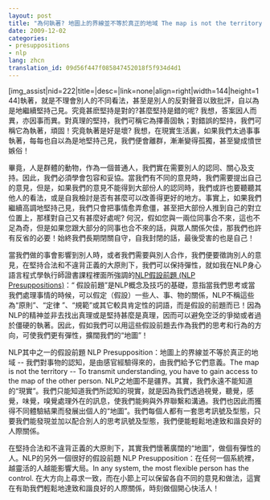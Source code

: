 ```yaml
---
layout: post
title: "為何執著? 地圖上的界線並不等於真正的地域 The map is not the territory"
date: 2009-12-02
categories:
- presuppositions
- nlp
lang: zhcn
translation_id: 09d56f447f085847452018f5f934d4d1
---
```

<!--break-->
<p>[img_assist|nid=222|title=|desc=|link=none|align=right|width=144|height=144]執著，就是不理會別人的不同看法，甚至是別人的反對聲音以致批評，自以為是地繼續堅持己見。究竟甚麽堅持是對的?甚麼堅持是錯的呢? 我想，答案因人而異，亦因事而異。對真理的堅持，我們可稱它為擇善固執；對錯誤的堅持，我們可稱它為執著，頑固！究竟執著是好是壞? 我想，在現實生活裏，如果我們太過事事執著，每每也自以為是地堅持己見，我們便會離群，漸漸變得孤獨，甚至變成憤世嫉俗！ </p>

<p>畢竟，人是群體的動物，作為一個普通人，我們實在需要別人的認同、關心及支持。因此，我們必須學會包容和妥協。當我們有不同的意見時，我們需要提出自己的意見，但是，如果我們的意見不能得到大部份人的認同時，我們或許也要聽聽其他人的看法，或是自我檢討是否有甚麼可以改善得更好的地方。事實上，如果我們繼續高調地堅持己見，我們只會把事情愈弄愈僵，甚至把大部份人推到自己的對立位置上，那樣對自己又有甚麼好處呢? 何況，假如您與一兩位同事合不來，這也不足為奇，但是如果您跟大部分的同事也合不來的話，與眾人關係欠佳，那我們也許有反省的必要！始終我們長期閉關自守，自我封閉的話，最後受害的也是自己！</p>

<p>當我們做的事會影響到別人時，或者我們需要與別人合作，我們便要徵詢別人的意見，在堅持合法和不違背正義的大原則下，我們可以保持彈性，就如我在NLP身心語言程式學執行師證書課程裡面所強調的<a href="/articles/nlp/presuppositions" target="_new">NLP假設前題 (NLP Presuppositions)</a>：“ 假設前題”是NLP概念及技巧的基礎，意指當我們思考或當我們處理事情的時候，可以假定（假設）一些人、事、物的關係，NLP不稱這些為“原則”、“定律 ”、“規範”或其它較具肯定性的詞語，而是假設的前題而已！因為NLP的精神並非去找出真理或是堅持甚麼是真理，因而可以避免空泛的爭拗或者過於僵硬的執著。因此，假如我們可以用這些假設前題去作為我們的思考和行為的方向，可使我們更有彈性，擴闊我們的“地圖”！</p>

<p>NLP其中之一的假設前題 NLP Presupposition：地圖上的界線並不等於真正的地域 -- 我們對事物的認知，是由感官經驗得來的，由我們給予它們意義。The map is not the territory -- To transmit understanding, you have to gain access to the map of the other person. NLP之地圖不是疆界。其實，我們永遠不能知道的“現實”。我們只能知道我們所認知的現實，就是因為我們透過視覺，聽覺，感覺，味覺，嗅覺處理外在的訊息，使我們能夠與外界聯繫和溝通。我們也因此而獲得不同體驗結果而發展出個人的“地圖”。我們每個人都有一套思考訊號及型態，只要我們能發現並加以配合別人的思考訊號及型態，我們便能輕鬆地達致和諧良好的人際關係。</p>

<p>在堅持合法和不違背正義的大原則下，其實我們懷著廣闊的“地圖”，做個有彈性的人。NLP的另外一個很好的假設前題 NLP Presupposition：在任何一個系統裡，越靈活的人越能影響大局。In any system, the most flexible person has the control. 在大方向上尋求一致，而在小節上可以保留各自不同的意見和做法，這實在有助我們輕鬆地達致和諧良好的人際關係，時刻做個開心快活人！</p>
